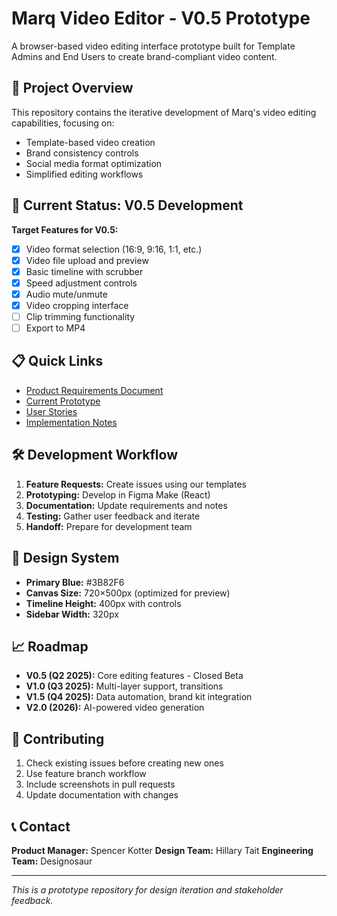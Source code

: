 # Marq Video Editor - V0.5 Prototype

A browser-based video editing interface prototype built for Template Admins and End Users to create brand-compliant video content.

## 🎯 Project Overview

This repository contains the iterative development of Marq's video editing capabilities, focusing on:
- Template-based video creation
- Brand consistency controls
- Social media format optimization
- Simplified editing workflows

## 🚀 Current Status: V0.5 Development

**Target Features for V0.5:**
- [x] Video format selection (16:9, 9:16, 1:1, etc.)
- [x] Video file upload and preview
- [x] Basic timeline with scrubber
- [x] Speed adjustment controls
- [x] Audio mute/unmute
- [x] Video cropping interface
- [ ] Clip trimming functionality
- [ ] Export to MP4

## 📋 Quick Links

- [Product Requirements Document](./requirements/prd-v0.5.md)
- [Current Prototype](./prototypes/current/)
- [User Stories](./requirements/user-stories.md)
- [Implementation Notes](./docs/implementation-notes.md)

## 🛠 Development Workflow

1. **Feature Requests:** Create issues using our templates
2. **Prototyping:** Develop in Figma Make (React)
3. **Documentation:** Update requirements and notes
4. **Testing:** Gather user feedback and iterate
5. **Handoff:** Prepare for development team

## 🎨 Design System

- **Primary Blue:** #3B82F6
- **Canvas Size:** 720×500px (optimized for preview)
- **Timeline Height:** 400px with controls
- **Sidebar Width:** 320px

## 📈 Roadmap

- **V0.5 (Q2 2025):** Core editing features - Closed Beta
- **V1.0 (Q3 2025):** Multi-layer support, transitions
- **V1.5 (Q4 2025):** Data automation, brand kit integration
- **V2.0 (2026):** AI-powered video generation

## 🤝 Contributing

1. Check existing issues before creating new ones
2. Use feature branch workflow
3. Include screenshots in pull requests
4. Update documentation with changes

## 📞 Contact

**Product Manager:** Spencer Kotter
**Design Team:** Hillary Tait
**Engineering Team:** Designosaur

---

*This is a prototype repository for design iteration and stakeholder feedback.*
